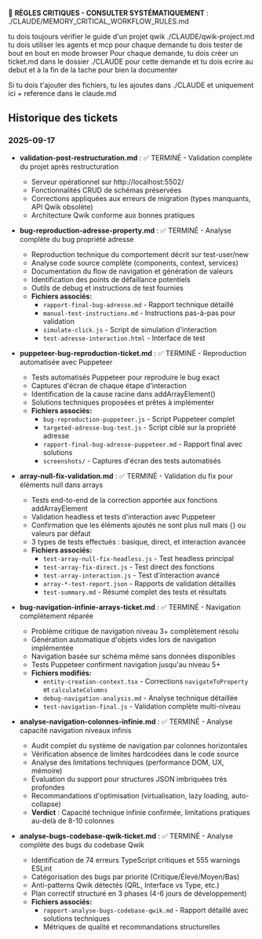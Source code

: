 🚨 **RÈGLES CRITIQUES - CONSULTER SYSTÉMATIQUEMENT** : ./CLAUDE/MEMORY_CRITICAL_WORKFLOW_RULES.md

tu dois toujours vérifier le guide d'un projet qwik ./CLAUDE/qwik-project.md
tu dois utiliser les agents et mcp pour chaque demande
tu dois tester de bout en bout en mode browser
Pour chaque demande, tu dois créer un ticket.md dans le dossier ./CLAUDE pour cette demande et tu dois ecrire au debut et à la fin de la tache pour bien la documenter

Si tu dois t'ajouter des fichiers, tu les ajoutes dans ./CLAUDE et uniquement ici + reference dans le claude.md

## Historique des tickets

### 2025-09-17
- **validation-post-restructuration.md** : ✅ TERMINÉ - Validation complète du projet après restructuration
  - Serveur opérationnel sur http://localhost:5502/
  - Fonctionnalités CRUD de schémas préservées
  - Corrections appliquées aux erreurs de migration (types manquants, API Qwik obsolète)
  - Architecture Qwik conforme aux bonnes pratiques

- **bug-reproduction-adresse-property.md** : ✅ TERMINÉ - Analyse complète du bug propriété adresse
  - Reproduction technique du comportement décrit sur test-user/new
  - Analyse code source complète (components, context, services)
  - Documentation du flow de navigation et génération de valeurs
  - Identification des points de défaillance potentiels
  - Outils de debug et instructions de test fournies
  - **Fichiers associés:**
    - `rapport-final-bug-adresse.md` - Rapport technique détaillé
    - `manual-test-instructions.md` - Instructions pas-à-pas pour validation
    - `simulate-click.js` - Script de simulation d'interaction
    - `test-adresse-interaction.html` - Interface de test

- **puppeteer-bug-reproduction-ticket.md** : ✅ TERMINÉ - Reproduction automatisée avec Puppeteer
  - Tests automatisés Puppeteer pour reproduire le bug exact
  - Captures d'écran de chaque étape d'interaction
  - Identification de la cause racine dans addArrayElement()
  - Solutions techniques proposées et prêtes à implémenter
  - **Fichiers associés:**
    - `bug-reproduction-puppeteer.js` - Script Puppeteer complet
    - `targeted-adresse-bug-test.js` - Script ciblé sur la propriété adresse
    - `rapport-final-bug-adresse-puppeteer.md` - Rapport final avec solutions
    - `screenshots/` - Captures d'écran des tests automatisés

- **array-null-fix-validation.md** : ✅ TERMINÉ - Validation du fix pour éléments null dans arrays
  - Tests end-to-end de la correction apportée aux fonctions addArrayElement
  - Validation headless et tests d'interaction avec Puppeteer
  - Confirmation que les éléments ajoutés ne sont plus null mais {} ou valeurs par défaut
  - 3 types de tests effectués : basique, direct, et interaction avancée
  - **Fichiers associés:**
    - `test-array-null-fix-headless.js` - Test headless principal
    - `test-array-fix-direct.js` - Test direct des fonctions
    - `test-array-interaction.js` - Test d'interaction avancé
    - `array-*-test-report.json` - Rapports de validation détaillés
    - `test-summary.md` - Résumé complet des tests et résultats

- **bug-navigation-infinie-arrays-ticket.md** : ✅ TERMINÉ - Navigation complètement réparée
  - Problème critique de navigation niveau 3+ complètement résolu
  - Génération automatique d'objets vides lors de navigation implémentée
  - Navigation basée sur schéma même sans données disponibles
  - Tests Puppeteer confirment navigation jusqu'au niveau 5+
  - **Fichiers modifiés:**
    - `entity-creation-context.tsx` - Corrections `navigateToProperty` et `calculateColumns`
    - `debug-navigation-analysis.md` - Analyse technique détaillée
    - `test-navigation-final.js` - Validation complète multi-niveau

- **analyse-navigation-colonnes-infinie.md** : ✅ TERMINÉ - Analyse capacité navigation niveaux infinis
  - Audit complet du système de navigation par colonnes horizontales
  - Vérification absence de limites hardcodées dans le code source
  - Analyse des limitations techniques (performance DOM, UX, mémoire)
  - Évaluation du support pour structures JSON imbriquées très profondes
  - Recommandations d'optimisation (virtualisation, lazy loading, auto-collapse)
  - **Verdict** : Capacité technique infinie confirmée, limitations pratiques au-delà de 8-10 colonnes

- **analyse-bugs-codebase-qwik-ticket.md** : ✅ TERMINÉ - Analyse complète des bugs du codebase Qwik
  - Identification de 74 erreurs TypeScript critiques et 555 warnings ESLint
  - Catégorisation des bugs par priorité (Critique/Élevé/Moyen/Bas)
  - Anti-patterns Qwik détectés (QRL, Interface vs Type, etc.)
  - Plan correctif structuré en 3 phases (4-6 jours de développement)
  - **Fichiers associés:**
    - `rapport-analyse-bugs-codebase-qwik.md` - Rapport détaillé avec solutions techniques
    - Métriques de qualité et recommandations structurelles

